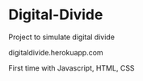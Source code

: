 Digital-Divide
==============

Project to simulate digital divide


digitaldivide.herokuapp.com

First time with Javascript, HTML, CSS
